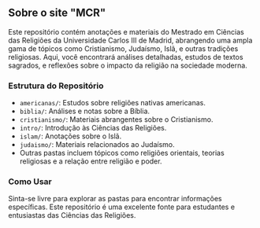 ## Sobre o site "MCR"

Este repositório contém anotações e materiais do Mestrado em Ciências das Religiões da Universidade Carlos III de Madrid, abrangendo uma ampla gama de tópicos como Cristianismo, Judaísmo, Islã, e outras tradições religiosas. Aqui, você encontrará análises detalhadas, estudos de textos sagrados, e reflexões sobre o impacto da religião na sociedade moderna.

### Estrutura do Repositório

- `americanas/`: Estudos sobre religiões nativas americanas.
- `biblia/`: Análises e notas sobre a Bíblia.
- `cristianismo/`: Materiais abrangentes sobre o Cristianismo.
- `intro/`: Introdução às Ciências das Religiões.
- `islam/`: Anotações sobre o Islã.
- `judaismo/`: Materiais relacionados ao Judaísmo.
- Outras pastas incluem tópicos como religiões orientais, teorias religiosas e a relação entre religião e poder.

### Como Usar

Sinta-se livre para explorar as pastas para encontrar informações específicas. Este repositório é uma excelente fonte para estudantes e entusiastas das Ciências das Religiões.
